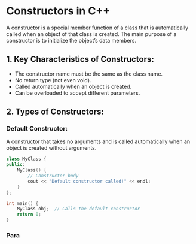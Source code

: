 
# Constructors in C++

A constructor is a special member function of a class that is automatically called when an object of that class is created. The main purpose of a constructor is to initialize the object’s data members.

## 1. Key Characteristics of Constructors:
- The constructor name must be the same as the class name.
- No return type (not even void).
- Called automatically when an object is created.
- Can be overloaded to accept different parameters.

## 2. Types of Constructors:

### Default Constructor:
A constructor that takes no arguments and is called automatically when an object is created without arguments.

```cpp
class MyClass {
public:
    MyClass() {
        // Constructor body
        cout << "Default constructor called!" << endl;
    }
};

int main() {
    MyClass obj;  // Calls the default constructor
    return 0;
}
```

### Para
